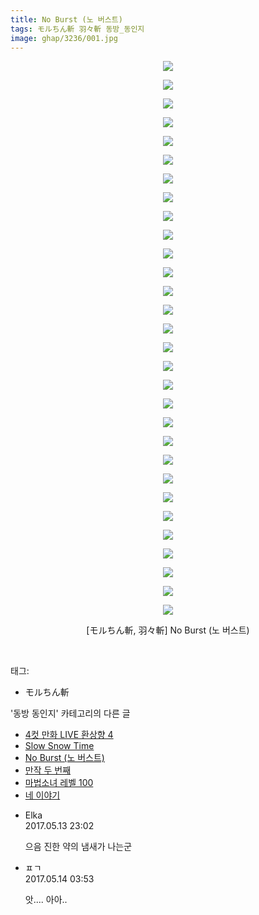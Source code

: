 ```yaml
---
title: No Burst (노 버스트)
tags: モルちん斬 羽々斬 동방_동인지
image: ghap/3236/001.jpg
---
```

<div class="article">
<p style="text-align: center; clear: none; float: none;"><img src="{{ site.nasurl }}/ghap/3236/001.jpg"/></p>
<p style="text-align: center; clear: none; float: none;"><img src="{{ site.nasurl }}/ghap/3236/002.jpg"/></p>
<p style="text-align: center; clear: none; float: none;"><img src="{{ site.nasurl }}/ghap/3236/003.jpg"/></p>
<p style="text-align: center; clear: none; float: none;"><img src="{{ site.nasurl }}/ghap/3236/004.jpg"/></p>
<p style="text-align: center; clear: none; float: none;"><img src="{{ site.nasurl }}/ghap/3236/005.jpg"/></p>
<p style="text-align: center; clear: none; float: none;"><img src="{{ site.nasurl }}/ghap/3236/006.jpg"/></p>
<p style="text-align: center; clear: none; float: none;"><img src="{{ site.nasurl }}/ghap/3236/007.jpg"/></p>
<p style="text-align: center; clear: none; float: none;"><img src="{{ site.nasurl }}/ghap/3236/008.jpg"/></p>
<p style="text-align: center; clear: none; float: none;"><img src="{{ site.nasurl }}/ghap/3236/009.jpg"/></p>
<p style="text-align: center; clear: none; float: none;"><img src="{{ site.nasurl }}/ghap/3236/010.jpg"/></p>
<p style="text-align: center; clear: none; float: none;"><img src="{{ site.nasurl }}/ghap/3236/011.jpg"/></p>
<p style="text-align: center; clear: none; float: none;"><img src="{{ site.nasurl }}/ghap/3236/012.jpg"/></p>
<p style="text-align: center; clear: none; float: none;"><img src="{{ site.nasurl }}/ghap/3236/013.jpg"/></p>
<p style="text-align: center; clear: none; float: none;"><img src="{{ site.nasurl }}/ghap/3236/014.jpg"/></p>
<p style="text-align: center; clear: none; float: none;"><img src="{{ site.nasurl }}/ghap/3236/015.jpg"/></p>
<p style="text-align: center; clear: none; float: none;"><img src="{{ site.nasurl }}/ghap/3236/016.jpg"/></p>
<p style="text-align: center; clear: none; float: none;"><img src="{{ site.nasurl }}/ghap/3236/017.jpg"/></p>
<p style="text-align: center; clear: none; float: none;"><img src="{{ site.nasurl }}/ghap/3236/018.jpg"/></p>
<p style="text-align: center; clear: none; float: none;"><img src="{{ site.nasurl }}/ghap/3236/019.jpg"/></p>
<p style="text-align: center; clear: none; float: none;"><img src="{{ site.nasurl }}/ghap/3236/020.jpg"/></p>
<p style="text-align: center; clear: none; float: none;"><img src="{{ site.nasurl }}/ghap/3236/021.jpg"/></p>
<p style="text-align: center; clear: none; float: none;"><img src="{{ site.nasurl }}/ghap/3236/022.jpg"/></p>
<p style="text-align: center; clear: none; float: none;"><img src="{{ site.nasurl }}/ghap/3236/023.jpg"/></p>
<p style="text-align: center; clear: none; float: none;"><img src="{{ site.nasurl }}/ghap/3236/024.jpg"/></p>
<p style="text-align: center; clear: none; float: none;"><img src="{{ site.nasurl }}/ghap/3236/025.jpg"/></p>
<p style="text-align: center; clear: none; float: none;"><img src="{{ site.nasurl }}/ghap/3236/026.jpg"/></p>
<p style="text-align: center; clear: none; float: none;"><img src="{{ site.nasurl }}/ghap/3236/027.jpg"/></p>
<p style="text-align: center; clear: none; float: none;"><img src="{{ site.nasurl }}/ghap/3236/028.jpg"/></p>
<p style="text-align: center; clear: none; float: none;"><img src="{{ site.nasurl }}/ghap/3236/029.jpg"/></p>
<p style="text-align: center; clear: none; float: none;"><img src="{{ site.nasurl }}/ghap/3236/030.jpg"/></p>
<p style="text-align: center; clear: none; float: none;">[モルちん斬, 羽々斬] No Burst (노 버스트)</p>
<p><br/></p>
</div><div class="tagTrail">
<p>태그: </p>
<ul>
<li>モルちん斬</li>
</ul>
</div><div class="another">
<p>'동방 동인지' 카테고리의 다른 글</p>
<ul>
<li><a href="/2017-05-13-ghap_3238">4컷 만화 LIVE 환상향 4</a></li>
<li><a href="/2017-05-13-ghap_3237">Slow Snow Time</a></li>
<li><a href="/2017-05-13-ghap_3236">No Burst (노 버스트)</a></li>
<li><a href="/2017-05-13-ghap_3235">만작 두 번째</a></li>
<li><a href="/2017-05-13-ghap_3234">마법소녀 레벨 100</a></li>
<li><a href="/2017-05-10-ghap_3231">네 이야기</a></li>
</ul>
</div><div class="cb_module cb_fluid">
<div class="cb_wrt cb_profile">
<div class="comment">
<ul>
<li class="cb_thumb_off" id="comment14988253">
<div class="cb_comment_area">
<div class="cb_info_area">
<div class="cb_section">
<span class="cb_nick_name">Elka</span>
</div>
<div class="cb_section">
<span class="cb_date">2017.05.13 23:02 </span>
</div>
</div>
<div class="cb_dsc_comment">
<p class="cb_dsc">
											으음 진한 약의 냄새가 나는군
										</p>
</div>
</div></li>
<li class="cb_thumb_off" id="comment14988386">
<div class="cb_comment_area">
<div class="cb_info_area">
<div class="cb_section">
<span class="cb_nick_name">ㅍㄱ</span>
</div>
<div class="cb_section">
<span class="cb_date">2017.05.14 03:53 </span>
</div>
</div>
<div class="cb_dsc_comment">
<p class="cb_dsc">
											앗.... 아아..
										</p>
</div>
</div></li>
</ul>
</div>
</div><!-- commentList close -->
</div>